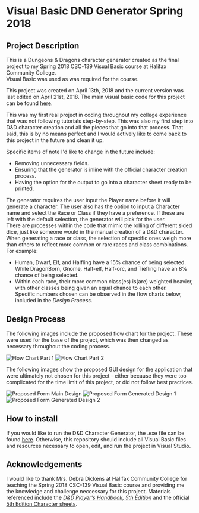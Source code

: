 # Visual Basic DND Generator Spring 2018

## Project Description
This is a Dungeons &amp; Dragons character generator created as the final project to my Spring 2018 CSC-139 Visual Basic course at Halifax Community College.  
Visual Basic was used as was required for the course.

This project was created on April 13th, 2018 and the current version was last edited on April 21st, 2018.
The main visual basic code for this project can be found [here](../main/DDCharacterGen%20Project/Form1.vb).

This was my first real project in coding throughout my college experience that was not following tutorials step-by-step. This was also my first step into D&D character creation and all the pieces that go into that process. That said, this is by no means perfect and I would actively like to come back to this project in the future and clean it up.

Specific items of note I'd like to change in the future include:  
- Removing unnecessary fields.  
- Ensuring that the generator is inline with the official character creation process.  
- Having the option for the output to go into a character sheet ready to be printed.

The generator requires the user input the Player name before it will generate a character. The user also has the option to input a Character name and select the Race or Class if they have a preference. If these are left with the default selection, the generator will pick for the user.  
There are processes within the code that mimic the rolling of different sided dice, just like someone would in the manual creation of a D&D character.  
When generating a race or class, the selection of specific ones weigh more than others to reflect more common or rare races and class combinations. 
For example:
- Human, Dwarf, Elf, and Halfling have a 15% chance of being selected. While DragonBorn, Gnome, Half-elf, Half-orc, and Tiefling have an 8% chance of being selected.
- Within each race, their more common class(es) is(are) weighted heavier, with other classes being given an equal chance to each other.  
Specific numbers chosen can be observed in the flow charts below, included in the *Design Process*.

## Design Process
The following images include the proposed flow chart for the project. These were used for the base of the project, which was then changed as necessary throughout the coding process.

![Flow Chart Part 1](https://user-images.githubusercontent.com/101907789/163502809-d07ef10b-0440-44d5-adc6-5d142f924cc7.JPG)
![Flow Chart Part 2](https://user-images.githubusercontent.com/101907789/163502823-83c85185-40e7-4c63-973a-117ebca6e6b8.JPG)

The following images show the proposed GUI design for the application that were ultimately not chosen for this project - either because they were too complicated for the time limit of this project, or did not follow best practices.

![Proposed Form Main Design](https://user-images.githubusercontent.com/101907789/163504612-b02f8b26-7563-44d3-9b3b-c13ee1e27c2a.png)
![Proposed Form Generated Design 1](https://user-images.githubusercontent.com/101907789/163504621-dbad104f-b579-4417-8f93-3a3af2fdb329.png)
![Proposed Form Generated Design 2](https://user-images.githubusercontent.com/101907789/163504627-9d7b3cad-6053-4502-980b-a4985752a9df.png)

## How to install
If you would like to run the D&D Character Generator, the .exe file can be found [here](../main/DDCharacterGen%20Project/bin/Debug/DDCharacterGen%20Project.exe).
Otherwise, this repository should include all Visual Basic files and resources necessary to open, edit, and run the project in Visual Studio.

## Acknowledgements
I would like to thank Mrs. Debra Dickens at Halifax Community College for teaching the Spring 2018 CSC-139 Visual Basic course and providing me the knowledge and challenge neccessary for this project.
Materials referenced include the [*D&D Player's Handbook, 5th Edition*](https://dnd.wizards.com/products/rpg_playershandbook) and the official [5th Edition Character sheets](https://dnd.wizards.com/resources/character-sheets).

